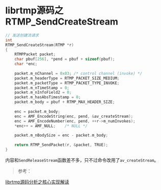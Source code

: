 # librtmp源码之RTMP_SendCreateStream

```c
// 发送创建流请求
int
RTMP_SendCreateStream(RTMP *r)
{
    RTMPPacket packet;
    char pbuf[256], *pend = pbuf + sizeof(pbuf);
    char *enc;
    
    packet.m_nChannel = 0x03; /* control channel (invoke) */
    packet.m_headerType = RTMP_PACKET_SIZE_MEDIUM;
    packet.m_packetType = RTMP_PACKET_TYPE_INVOKE;
    packet.m_nTimeStamp = 0;
    packet.m_nInfoField2 = 0;
    packet.m_hasAbsTimestamp = 0;
    packet.m_body = pbuf + RTMP_MAX_HEADER_SIZE;
    
    enc = packet.m_body;
    enc = AMF_EncodeString(enc, pend, &av_createStream);
    enc = AMF_EncodeNumber(enc, pend, ++r->m_numInvokes);
    *enc++ = AMF_NULL;    /* NULL */
    
    packet.m_nBodySize = enc - packet.m_body;
    
    return RTMP_SendPacket(r, &packet, TRUE);
}
```

内容和`SendReleaseStream`函数差不多，只不过命令改用了`av_createStream`。

>参考：

[librtmp源码分析之核心实现解读](https://www.jianshu.com/p/05b1e5d70c06)